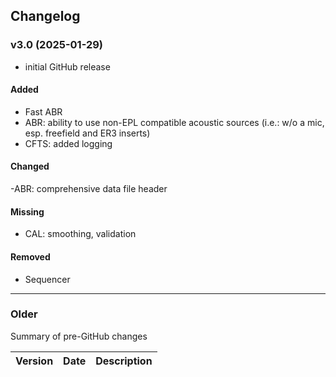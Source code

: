 ## Changelog

### v3.0 (2025-01-29)
- initial GitHub release
#### Added
- Fast ABR
- ABR: ability to use non-EPL compatible acoustic sources (i.e.: w/o a mic, esp. freefield and ER3 inserts)
- CFTS: added logging
#### Changed
-ABR: comprehensive data file header
#### Missing
- CAL: smoothing, validation
#### Removed
- Sequencer

---

### Older
Summary of pre-GitHub changes

| Version | Date | Description |
| --- | --- | --- |













